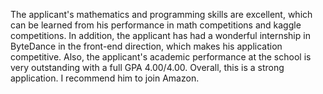 The applicant's mathematics and programming skills are excellent, which can be learned from his performance in math competitions and kaggle competitions. In addition, the applicant has had a wonderful internship in ByteDance in the front-end direction, which makes his application competitive. Also, the applicant's academic performance at the school is very outstanding with a full GPA 4.00/4.00.
Overall, this is a strong application. I recommend him to join Amazon.